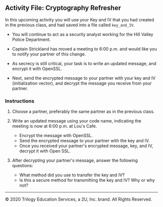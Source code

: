 ## Activity File: Cryptography Refresher

In this upcoming activity you will use your Key and IV that you had created in the previous class, and had saved into a file called `key_and_IV`. 

- You will continue to act as a security analyst working for the Hill Valley Police Department.

- Captain Strickland has moved a meeting to 6:00 p.m. and would like you to notify your partner of this change.

- As secrecy is still critical, your task is to write an updated message, and encrypt it with OpenSSL.

- Next, send the encrypted message to your partner with your key and IV (initialization vector), and decrypt the message you receive from your partner.

### Instructions

1. Choose a partner, preferably the same partner as in the previous class.

2. Write an updated message using your code name, indicating the meeting is now at 6:00 p.m. at Lou's Cafe.
    - Encrypt the message with OpenSSL.
    - Send the encrypted message to your partner with the key and IV.
    - Once you received your partner's encrypted message, key, and IV, decrypt it with Open SSL.

3. After decrypting your partner's message, answer the following questions:
    - What method did you use to transfer the key and IV?
    - Is this a secure method for transmitting the key and IV? Why or why not?

---

 © 2020 Trilogy Education Services, a 2U, Inc. brand. All Rights Reserved.


